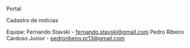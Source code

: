 Portal

Cadastro de notícias 

Equipe: 
Fernando Stavski - fernando.stavski@gmail.com 
Pedro Ribeiro Cardoso Junior - pedroribeiro.pr13@gmail.com
